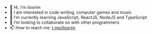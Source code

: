 - 👋 Hi, I’m ilosrim
- 👀 I am interested in code writing, computer games and music
- 🌱 I’m currently learning JavaScript, ReactJS, NodeJS and TypeScript
- 💞️ I’m looking to collaborate on with other programmers
- 📫 How to reach me: [t.me/ilosrim](https://t.me/ilosrim)

<!---
ilosrim/ilosrim is a ✨ special ✨ repository because its `README.md` (this file) appears on your GitHub profile.
You can click the Preview link to take a look at your changes.
--->
